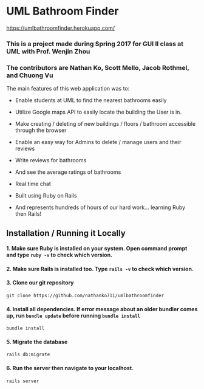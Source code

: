 # UML Bathroom Finder
https://umlbathroomfinder.herokuapp.com/

### This is a project made during Spring 2017 for GUI II class at UML with Prof. Wenjin Zhou

### The contributors are Nathan Ko, Scott Mello, Jacob Rothmel, and Chuong Vu

The main features of this web application was to:

* Enable students at UML to find the nearest bathrooms easily

* Utilize Google maps API to easily locate the building the User is in.

* Make creating / deleting of new buildings / floors / bathroom accessible through the browser

* Enable an easy way for Admins to delete / manage users and their reviews

* Write reviews for bathrooms

* And see the average ratings of bathrooms

* Real time chat

* Built using Ruby on Rails

* And represents hundreds of hours of our hard work... learning Ruby then Rails!


Installation / Running it Locally
-------------

#### 1. Make sure Ruby is installed on your system. Open command prompt and type `ruby -v` to check which version.

#### 2. Make sure Rails is installed too. Type `rails -v` to check which version.

#### 3. Clone our git repository

`git clone https://github.com/nathanko711/umlbathroomfinder`

#### 4. Install all dependencies. If error message about an older bundler comes up, run `bundle update` before running `bundle install`

`bundle install`

#### 5. Migrate the database

`rails db:migrate`

#### 6. Run the server then navigate to your localhost.

`rails server`